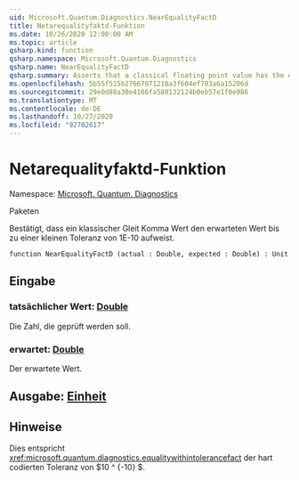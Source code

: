 ```yaml
---
uid: Microsoft.Quantum.Diagnostics.NearEqualityFactD
title: Netarequalityfaktd-Funktion
ms.date: 10/26/2020 12:00:00 AM
ms.topic: article
qsharp.kind: function
qsharp.namespace: Microsoft.Quantum.Diagnostics
qsharp.name: NearEqualityFactD
qsharp.summary: Asserts that a classical floating point value has the expected value up to a small tolerance of 1e-10.
ms.openlocfilehash: 5b55f515b27667071218a3f604ef703a6a15206d
ms.sourcegitcommit: 29e0d88a30e4166fa580132124b0eb57e1f0e986
ms.translationtype: MT
ms.contentlocale: de-DE
ms.lasthandoff: 10/27/2020
ms.locfileid: "92702617"
---
```

# <a name="nearequalityfactd-function"></a>Netarequalityfaktd-Funktion

Namespace: [Microsoft. Quantum. Diagnostics](xref:Microsoft.Quantum.Diagnostics)

Paketen [](https://nuget.org/packages/)


Bestätigt, dass ein klassischer Gleit Komma Wert den erwarteten Wert bis zu einer kleinen Toleranz von 1E-10 aufweist.

```qsharp
function NearEqualityFactD (actual : Double, expected : Double) : Unit
```


## <a name="input"></a>Eingabe

### <a name="actual--double"></a>tatsächlicher Wert: [Double](xref:microsoft.quantum.lang-ref.double)

Die Zahl, die geprüft werden soll.


### <a name="expected--double"></a>erwartet: [Double](xref:microsoft.quantum.lang-ref.double)

Der erwartete Wert.



## <a name="output--unit"></a>Ausgabe: [Einheit](xref:microsoft.quantum.lang-ref.unit)



## <a name="remarks"></a>Hinweise

Dies entspricht <xref:microsoft.quantum.diagnostics.equalitywithintolerancefact> der hart codierten Toleranz von $10 ^ {-10} $.